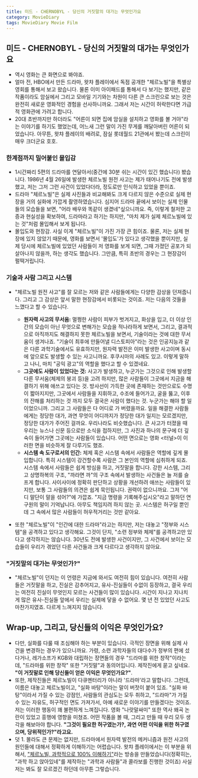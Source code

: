 ```yaml
---
title: 미드 - CHERNOBYL - 당신의 거짓말의 대가는 무엇인가요
category: MovieDiary
tags: MovieDiary Movie Film
---
```


## 미드 - CHERNOBYL - 당신의 거짓말의 대가는 무엇인가요

- 역시 영화는 큰 화면으로 봐야죠. 
- 얼마 전, HBO에서 만든 드라마, 왓챠 플레이에서 독점 공개한 "체르노빌"을 특별상영회를 통해서 보고 왔습니다. 물론 이미 아이패드를 통해서 다 보기는 했지만, 같은 작품이라도 암실에서 그리고 모바일 기기와는 차원이 다른 큰 스크린으로 보는 것은 완전히 새로운 영화적인 경험을 선사하니까요. 그래서 저는 시간이 허락한다면 가급적 영화관에 가려고 합니다. 
- 20대 초반까지만 하더라도 "어른이 되면 집에 암실을 설치하고 영화를 볼 거야"라는 이야기를 하기도 했었는데, 어느새 그런 말이 가진 무게를 깨달아버린 어른이 되었습니다. 아무튼, 왓챠 플레이의 배려로, 잠실 롯데월드 21관에서 봤는데 스크린이 매우 크더군요 호호. 

### 한계점까지 밀어붙인 몰입감

- 1시간짜리 5편의 드라마를 연달아서(중간에 30분 쉬는 시간이 있긴 했습니다) 봤습니다. 1986년 4월 26일에 발생한 체르노빌 원전 사고는 제가 태어나기도 전에 발생했고, 저는 그저 그런 사건이 있었다더라, 정도로만 인식하고 있었을 뿐이죠. 
- 드라마 "체르노빌"은 실제 사진들과 비교해봐도 크게 다르지 않은 수준으로 실제 현장을 거의 실화에 가깝게 촬영하였습니다. 심지어 드라마 끝에서 보이는 실제 인물들의 모습들을 보면, "어라 배우와 똑같이 생겼네"싶으니까요. 즉, 이렇게 철저한 고증과 현실성을 확보하여, 드라마라고 하기는 하지만, "마치 제가 실제 체르노빌에 있는 것"처럼 몰입해서 보게 됩니다. 
- 몰입도와 현장감. 사실 이게 "체르노빌"이 가진 가장 큰 힘이죠. 물론, 저는 실제 현장에 있지 않았기 때문에, 영화를 보면서 '몰입도'가 있다고 생각했을 뿐이지만, 실제 당시에 체르노빌에 있었던 사람들이 저 영화를 보게 되면, 그때 가졌던 공포가 되살아나지 않을까, 하는 생각도 했습니다. 그만큼, 특히 초반의 경우는 그 현장감이 펄떡거립니다. 

### 기술과 사람 그리고 시스템

- "체르노빌 원전 사고"를 잘 모르는 저와 같은 사람들에게는 다양한 감상을 던져줍니다. 그리고 그 감상은 앞서 말한 현장감에서 비롯되는 것이죠. 저는 다음의 것들을 느꼈다고 할 수 있습니다.
  - **원자력 사고의 무서움:** 멀쩡한 사람이 피부가 벗겨지고, 화상을 입고, 더 이상 인간의 모습이 아닌 무엇으로 변해가는 모습을 적나라하게 보면서, 그리고, 결과적으로 아직까지도 해결하지 못한 체르노빌을 보면서, 기술이라는 것에 대한 무서움이 생겨나죠. "기술이 최후에 만들어낼 디스토피아"라는 것은 인공지능과 같은 다른 과학기술에서도 유효하지만, 원자력 발전은 이미 발생한 사고이며 동시에 앞으로도 발생할 수 있는 사고니까요. 후쿠시마의 사례도 있고. 이렇게 말하고 나니, 마치 "공익 광고"의 역할을 했다고 할 수 있겠네요. 
  - **그곳에도 사람이 있었다는 것:** 사고가 발생하고, 누군가는 그것으로 인해 발생할 다른 무서움(체제의 붕괴 등)을 고려 하지만, 많은 사람들이 그곳에서 지금을 해결하기 위해 애쓰고 있다는 것. 방사선이 가득한 곳에 존재하는 것만으로도 수명이 짧아지지만, 그곳에서 사람들을 지휘하고, 수조에 들어가고, 굴을 뚫고, 이후의 잔해를 처리하는 것 까지 모두 결국은 사람이 했다는 것. 누군가는 해야 할 일이었으니까. 그리고 그 사람들은 다 어디로 가 버렸을까요. 일을 해결한 사람들에게는 정당한 대가, 과연 무엇이 어디까지가 정당한 대가 일지는 모르겠지만, 정당한 대가가 주어진 걸까요. 우리나라도 비슷했습니다. 큰 사고가 터졌을 때 우리는 뉴스나 신문 등으로만 소식을 접하지만, 그 사진과 하나의 문구에 더 깊숙이 들어가면 그곳에는 사람들이 있습니다. 어떤 면으로는 영화 <터널>이 이러한 면을 비슷하게 잘 다루기도 했죠. 
  - **시스템 속 도구로서의 인간:** 체제 혹은 시스템 속에서 사람들은 역할에 깊게 몰입합니다. 특히 시스템이 강건할수록 사람은 그 본인의 역할에 심취하게 되죠. 시스템 속에서 사람들은 쉽게 방심을 하고, 거짓말을 합니다. 강한 시스템, 그리고 상명하복의 구조, "까라면 까"의 구조 속에서 발생하는 사건들은 늘 저를 슬프게 합니다. 사이사이에 정확히 판단하고 상황을 개선하려 애쓰는 사람들이 있지만, 보통 그 사람들의 의견은 쉽게 묵인됩니다. 권력이 없으니까요. 그저 "어디 말단이 말을 섞어?"에 가깝죠. "지금 명령을 기록해주십시오"라고 말하던 연구원의 말이 기억납니다. 아무도 책임지려 하지 않는 곳. 시스템은 허구일 뿐인데 그 속에서 많은 사람들이 허우적거리는 것만 같아요. 

- 또한 "체르노빌"이 "인간에 대한 드라마"라고는 하지만, 저는 대놓고 "정부와 시스템"을 공격하고 있다고 생각해요. 그것이 단지, "소련 정부와 체제"를 공격하고만 있다고 생각하지는 않습니다. 30년도 전에 발생한 사건이지만, 그 사건에서 보이는 모습들이 우리가 겪었던 다른 사건들과 크게 다르다고 생각하지 않아요. 

### "거짓말의 대가는 무엇인가?"

- "체르노빌"이 던지는 이 언령은 지금에 와서도 여전히 힘이 있습니다. 여전히 사람들은 거짓말을 하고, 진실은 감추어지고, 유사-진실들이 수없이 등장하고, 결국 우리는 여전히 진실이 무엇인지 모르는 사건들이 많이 있습니다. 시간이 지나고 지나치게 많은 유사-진실들 앞에서 우리는 실제에 닿을 수 없어요. 몇 년 전 있었던 사고도 마찬가지였죠. 다르게 느껴지지 않습니다. 

## Wrap-up, 그리고, 당신들의 이익은 무엇인가요? 

- 다만, 실화를 다룰 때 조심해야 하는 부분이 있습니다. 극적인 장면을 위해 실제 사건을 변경하는 경우가 있으니까요. 가령, 소련 과학자들의 대다수가 정부의 편에 섰다거나, 레가소프가 KGB와 대립하는 장면들의 경우 "드라마를 위한 창작"이라는데, "드라마를 위한 창작" 또한 "거짓말"과 동의어입니다. 제작진에게 묻고 싶네요. **"이 거짓말로 인해 당신들이 얻은 이익은 무엇인가요?"**. 
- 또한, 제작진들은 체르노빌이 다큐멘터리가 아니라 '드라마'라고 말합니다. 그런데, 이름은 대놓고 체르노빌이고, "실화 바탕"이라는 말이 버젓이 붙어 있죠. "실화 바탕"이라서 가질 수 있는 강점인, 사람들의 관심도는 모두 취하고, "드라마"가 가질 수 있는 자유도, 허구적인 면도 가져가서, 아예 새로운 이야기를 만들겠다는 것이죠. 저는 이러한 행동이 꽤 불편하게 느껴집니다. 영화 "나랏말싸미" 또한 역사 왜곡 논란이 있었고 흥행에 영향을 미쳤죠. 어떤 작품을 볼 때, 그리고 만들 때 우리 모두 생각을 해보아야 합니다. **"그것이 필요한 허구였는가?, 과연 어떤 이익을 위한 허구였으며, 당위적인가?"라고요.**
- 덧 1. 몰라도 큰 문제는 없지만, 드라마에서 원자력 발전의 메커니즘과 원전 사고의 원인들에 대해서 정확하게 이해하기는 어렵습니다. 왓챠 플레이에서는 이 부분을 위해서, ["체르노빌, 과학적으로 100% 이해하기"](https://www.youtube.com/watch?v=1kEw0fTUfh4)라는 방송을 만들었습니다(정확히는, "과학 하고 앉아있네"를 제작하는 "과학과 사람들"과 콜라보를 진행한 것이죠) 사실 저는 봐도 잘 모르겠긴 하던데 아무튼 그렇습니다.
